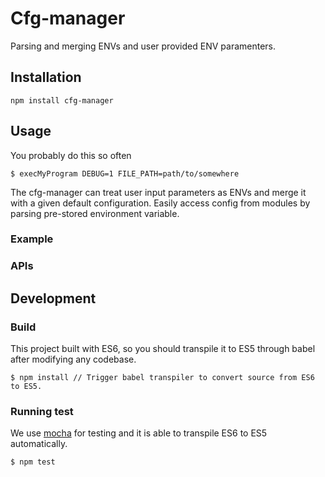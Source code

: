 # Cfg-manager

Parsing and merging ENVs and user provided ENV paramenters.

## Installation

```
npm install cfg-manager
```

## Usage

You probably do this so often

```
$ execMyProgram DEBUG=1 FILE_PATH=path/to/somewhere
```

The cfg-manager can treat user input parameters as ENVs and merge it with a given default configuration. Easily access config from modules by parsing pre-stored environment variable.

### Example



### APIs



## Development

### Build

This project built with ES6, so you should transpile it to ES5 through babel after modifying any codebase.

```
$ npm install // Trigger babel transpiler to convert source from ES6 to ES5.
```

### Running test

We use [mocha](http://mochajs.org/) for testing and it is able to transpile ES6 to ES5 automatically.

```
$ npm test
```
